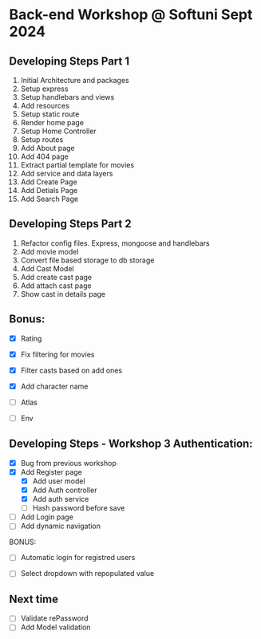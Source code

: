 # Back-end Workshop @ Softuni Sept 2024

## Developing Steps Part 1
1. Initial Architecture and packages
2. Setup express
3. Setup handlebars and views 
4. Add resources
5. Setup static route
6. Render home page
7. Setup Home Controller
8. Setup routes
9. Add About page
10. Add 404 page
11. Extract partial template for movies
12. Add service and data layers
13. Add Create Page 
14. Add Detials Page
15. Add Search Page

## Developing Steps Part 2
1. Refactor config files. Express, mongoose and handlebars
2. Add movie model
3. Convert file based storage to db storage
4. Add Cast Model
5. Add create cast page
6. Add attach cast page
7. Show cast in details page

## Bonus:
 - [x] Rating
 - [x] Fix filtering for movies
 - [x] Filter casts based on add ones
 - [x] Add character name
 - [ ] Atlas
 - [ ] Env


## Developing Steps - Workshop 3 Authentication:
 - [x] Bug from previous workshop
 - [x] Add Register page
    - [x] Add user model
    - [x] Add Auth controller
    - [x] Add auth service
    - [ ] Hash password before save
 - [ ] Add Login page
 - [ ] Add dynamic navigation

BONUS: 
 - [ ] Automatic login for registred users
 - [ ] Select dropdown with repopulated value


## Next time 
 - [ ] Validate rePassword
 - [ ] Add Model validation 